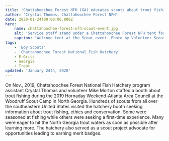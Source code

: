 ```yaml
---
title: 'Chattahoochee Forest NFH (GA) educates scouts about trout fishing'
author: 'Crystal Thomas, Chattahoochee Forest NFH'
date: 2020-01-24T00:00:00.000Z
hero:
    name: chattahoochee-forest-nfh-scout-event.jpg
    alt: 'Service staff stand under a Chattahoochee Forest NFH tent for an event'
    caption: 'Welcome tent at the Scout event. Photo by Volunteer Scout Leader.'
tags:
    - 'Boy Scouts'
    - 'Chattahoochee Forest National Fish Hatchery'
    - E-Grits
    - Georgia
    - Trout
updated: 'January 24th, 2020'
---
```


On Nov., 2019, Chattahoochee Forest National Fish Hatchery program assistant Crystal Thomas and volunteer Mike Morton staffed a booth about trout fishing during the 2019 Hornaday Weekend-Atlanta Area Council at the Woodruff Scout Camp in North Georgia. Hundreds of scouts from all over the southeastern United States visited the hatchery booth seeking information about trout fishing, ethics and conservation. Some were seasoned at fishing while others were seeking a first-time experience. Many were eager to hit the North Georgia trout waters as soon as possible after learning more. The hatchery also served as a scout project advocate for opportunities leading to earning merit badges.